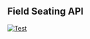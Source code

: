 ## Field Seating API

[![Test](https://github.com/field-seating/field-seating-api/actions/workflows/test.yml/badge.svg)](https://github.com/field-seating/field-seating-api/actions/workflows/test.yml)
